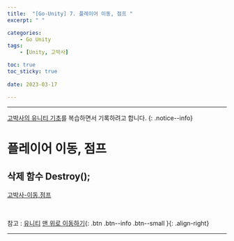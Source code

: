 ```yaml
---
title:  "[Go-Unity] 7. 플레이어 이동, 점프 "
excerpt: " "

categories:
    - Go Unity
tags:
    - [Unity, 고박사]

toc: true
toc_sticky: true
 
date: 2023-03-17

---
```

- - -

[고박사의 유니티 기초](https://www.inflearn.com/course/%EA%B3%A0%EB%B0%95%EC%82%AC-%EC%9C%A0%EB%8B%88%ED%8B%B0-%EA%B8%B0%EC%B4%88/dashboard)를 복습하면서 기록하려고 합니다. 
{: .notice--info}



# 플레이어 이동, 점프

## 삭제 함수 Destroy();


[고박사-이동,점프](https://www.inflearn.com/course/lecture?courseSlug=%EA%B3%A0%EB%B0%95%EC%82%AC-%EC%9C%A0%EB%8B%88%ED%8B%B0-%EA%B8%B0%EC%B4%88&unitId=48460)

<br>

참고 : [유니티](https://docs.unity3d.com/kr/)
[맨 위로 이동하기](#){: .btn .btn--info .btn--small }{: .align-right}
<br>
- - -
